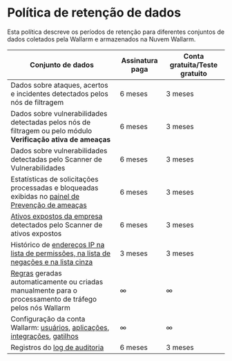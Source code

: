 # Política de retenção de dados

Esta política descreve os períodos de retenção para diferentes conjuntos de dados coletados pela Wallarm e armazenados na Nuvem Wallarm.

| Conjunto de dados                                                                                                                                                                                                                                | Assinatura paga | Conta gratuita/Teste gratuito |
|-----------------------------------------------------------------------------------------------------------------------------------------------------------------------------------------------------------------------------------|------------------|------------------|
| Dados sobre ataques, acertos e incidentes detectados pelos nós de filtragem                                                                                                                                                                         | 6 meses        | 3 meses |
| Dados sobre vulnerabilidades detectadas pelos nós de filtragem ou pelo módulo **Verificação ativa de ameaças**                                                                                                                                                                  | 6 meses        | 3 meses |
| Dados sobre vulnerabilidades detectadas pelo Scanner de Vulnerabilidades                                                                                                                                                                          | 6 meses        | 3 meses |
| Estatísticas de solicitações processadas e bloqueadas exibidas no [painel de Prevenção de ameaças](../user-guides/dashboards/threat-prevention.md)                                                                                                                          | 6 meses        | 3 meses |
| [Ativos expostos da empresa](../user-guides/scanner.md) detectados pelo Scanner de ativos expostos                                                                                                                                            | 6 meses        | 3 meses |
| Histórico de [endereços IP na lista de permissões, na lista de negações e na lista cinza](../user-guides/ip-lists/overview.md)                                                                                                                                                                  | 3 meses        | 3 meses |
| [Regras](../user-guides/rules/intro.md) geradas automaticamente ou criadas manualmente para o processamento de tráfego pelos nós Wallarm                                                                                                              | ∞                | ∞ |
| Configuração da conta Wallarm: [usuários](../user-guides/settings/users.md), [aplicações](../user-guides/settings/applications.md), [integrações](../user-guides/settings/integrations/integrations-intro.md), [gatilhos](../user-guides/triggers/triggers.md) | ∞                | ∞ |
| Registros do [log de auditoria](../user-guides/settings/audit-log.md)                                                                                                                                                                     | 6 meses         | 3 meses         |